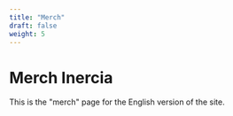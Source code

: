 ```yaml
---
title: "Merch"
draft: false
weight: 5
---
```


# Merch Inercia

This is the "merch" page for the English version of the site.
